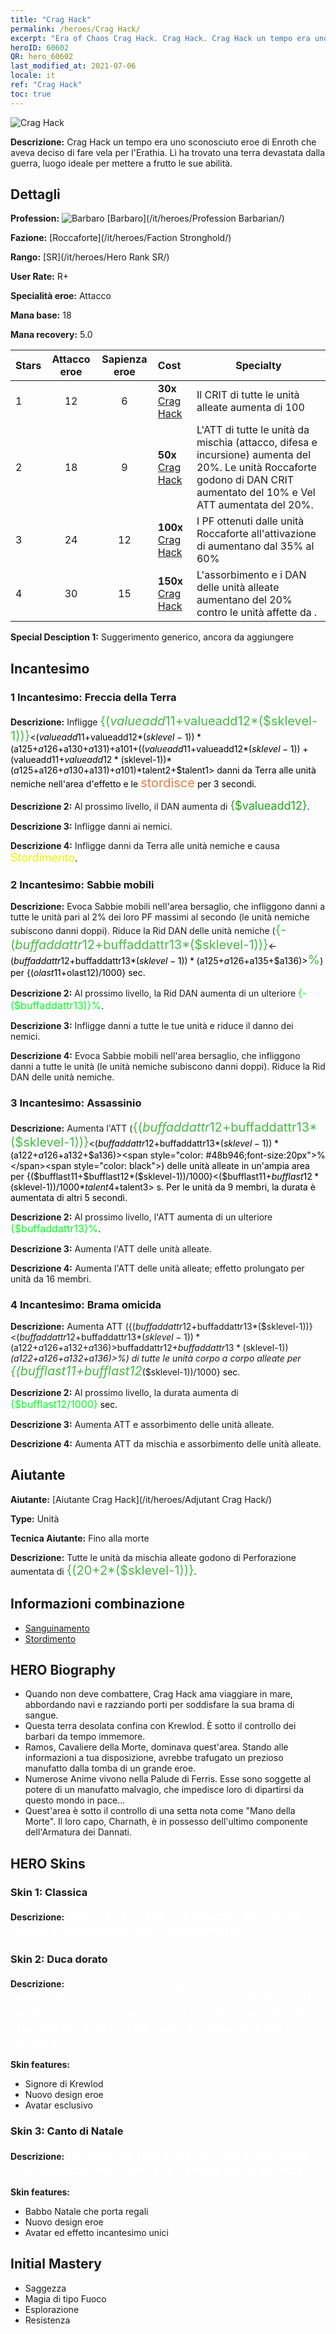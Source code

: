 ```yaml
---
title: "Crag Hack"
permalink: /heroes/Crag Hack/
excerpt: "Era of Chaos Crag Hack. Crag Hack. Crag Hack un tempo era uno sconosciuto eroe di Enroth che aveva deciso di fare vela per l'Erathia. Lì ha trovato una terra devastata dalla guerra, luogo ideale per mettere a frutto le sue abilità."
heroID: 60602
QR: hero_60602
last_modified_at: 2021-07-06
locale: it
ref: "Crag Hack"
toc: true
---
```

  ![Crag Hack](/images/h/h_CragHack.jpg)

 **Descrizione:** Crag Hack un tempo era uno sconosciuto eroe di Enroth che aveva deciso di fare vela per l'Erathia. Lì ha trovato una terra devastata dalla guerra, luogo ideale per mettere a frutto le sue abilità.
## Dettagli
 **Profession:** ![Barbaro](/images/h/h_prof_7.png)  [Barbaro](/it/heroes/Profession Barbarian/)

 **Fazione:** [Roccaforte](/it/heroes/Faction Stronghold/)

 **Rango:** [SR](/it/heroes/Hero Rank SR/)

 **User Rate:** R+

 **Specialità eroe:** Attacco

 **Mana base:** 18

 **Mana recovery:** 5.0


  | Stars | Attacco eroe | Sapienza eroe | Cost |     Specialty     |
  |---------|:---------------:|:---------------:|:--|--------------------|
  |    1    | 12 | 6 | **30x** [Crag Hack](/ItemsIT/her_375/) | Il CRIT di tutte le unità alleate aumenta di 100 |
  |    2    | 18 | 9 | **50x** [Crag Hack](/ItemsIT/her_375/) | L'ATT di tutte le unità da mischia (attacco, difesa e incursione) aumenta del 20%. Le unità Roccaforte godono di DAN CRIT aumentato del 10% e Vel ATT aumentata del 20%. |
  |    3    | 24 | 12 | **100x** [Crag Hack](/ItemsIT/her_375/) | I PF ottenuti dalle unità Roccaforte all'attivazione di <Raptus> aumentano dal 35% al 60% |
  |    4    | 30 | 15 | **150x** [Crag Hack](/ItemsIT/her_375/) | L'assorbimento e i DAN delle unità alleate aumentano del 20% contro le unità affette da <Sanguinamento>. |

 **Special Desciption 1:** Suggerimento generico, ancora da aggiungere

## Incantesimo
### 1 Incantesimo: Freccia della Terra
 **Descrizione:** Infligge <span style="color: #48b946;font-size:20px">{($valueadd11+$valueadd12*($sklevel-1))}</span><span style="color: black"><($valueadd11+$valueadd12*($sklevel-1))*($a125+$a126+$a130+$a131)+$a101+(($valueadd11+$valueadd12*($sklevel-1))+($valueadd11+$valueadd12*($sklevel-1))*($a125+$a126+$a130+$a131)+$a101)*$talent2+$talent1> danni da Terra alle unità nemiche nell'area d'effetto e le <span style="color: #e07c44;font-size:20px">stordisce</span><span style="color: black"> per 3 secondi.

 **Descrizione 2:** Al prossimo livello, il DAN aumenta di <span style="color: #1ca216;font-size:18px">{$valueadd12}</span><span style="color: black">.

 **Descrizione 3:** Infligge danni ai nemici.

 **Descrizione 4:** Infligge danni da Terra alle unità nemiche e causa <span style="color: #f0f000;font-size:18px">Stordimento</span><span style="color: black">.

### 2 Incantesimo: Sabbie mobili
 **Descrizione:** Evoca Sabbie mobili nell'area bersaglio, che infliggono danni a tutte le unità pari al 2% dei loro PF massimi al secondo (le unità nemiche subiscono danni doppi). Riduce la Rid DAN delle unità nemiche (<span style="color: #48b946;font-size:20px">{-($buffaddattr12+$buffaddattr13*($sklevel-1))}</span><span style="color: black"><-($buffaddattr12+$buffaddattr13*($sklevel-1))*($a125+$a126+$a135+$a136)><span style="color: #48b946;font-size:20px">%</span><span style="color: black">) per {($olast11+$olast12)/1000} sec.

 **Descrizione 2:** Al prossimo livello, la Rid DAN aumenta di un ulteriore <span style="color: #00ff22;font-size:16px">{-($buffaddattr13)}%</span><span style="color: black">.

 **Descrizione 3:** Infligge danni a tutte le tue unità e riduce il danno dei nemici.

 **Descrizione 4:** Evoca Sabbie mobili nell'area bersaglio, che infliggono danni a tutte le unità (le unità nemiche subiscono danni doppi). Riduce la Rid DAN delle unità nemiche.

### 3 Incantesimo: Assassinio
 **Descrizione:** Aumenta l'ATT (<span style="color: #48b946;font-size:20px">{($buffaddattr12+$buffaddattr13*($sklevel-1))}</span><span style="color: black"><($buffaddattr12+$buffaddattr13*($sklevel-1))*($a122+$a126+$a132+$a136)><span style="color: #48b946;font-size:20px">%</span><span style="color: black">) delle unità alleate in un'ampia area per {($bufflast11+$bufflast12*($sklevel-1))/1000}<($bufflast11+$bufflast12*($sklevel-1))/1000*$talent4+$talent3> s. Per le unità da 9 membri, la durata è aumentata di altri 5 secondi.

 **Descrizione 2:** Al prossimo livello, l'ATT aumenta di un ulteriore <span style="color: #00ff22;font-size:16px">{$buffaddattr13}%</span><span style="color: black">.

 **Descrizione 3:** Aumenta l'ATT delle unità alleate.

 **Descrizione 4:** Aumenta l'ATT delle unità alleate; effetto prolungato per unità da 16 membri.

### 4 Incantesimo: Brama omicida
 **Descrizione:** Aumenta ATT ({($buffaddattr12+$buffaddattr13*($sklevel-1))}<($buffaddattr12+$buffaddattr13*($sklevel-1))*($a122+$a126+$a132+$a136)>%) e assorbimento ({($buffaddattr22+$buffaddattr23*($sklevel-1))}<($buffaddattr12+$buffaddattr13*($sklevel-1))*($a122+$a126+$a132+$a136)>%) di tutte le unità corpo a corpo alleate per <span style="color: #48b946;font-size:20px">{($bufflast11+$bufflast12*($sklevel-1))/1000}</span><span style="color: black"> sec.

 **Descrizione 2:** Al prossimo livello, la durata aumenta di <span style="color: #00ff22;font-size:16px">{$bufflast12/1000}</span><span style="color: black"> sec.

 **Descrizione 3:** Aumenta ATT e assorbimento delle unità alleate.

 **Descrizione 4:** Aumenta ATT da mischia e assorbimento delle unità alleate.


## Aiutante

 **Aiutante:**  [Aiutante Crag Hack](/it/heroes/Adjutant Crag Hack/) 

 **Type:**  Unità 

 **Tecnica Aiutante:**  Fino alla morte 

 **Descrizione:** Tutte le unità da mischia alleate godono di Perforazione aumentata di <span style="color: #48b946;font-size:20px">{(20+2*($sklevel-1))}</span><span style="color: black">.

## Informazioni combinazione

* [Sanguinamento](/it/combination/Sanguinamento/) 
* [Stordimento](/it/combination/Stordimento/) 

## HERO Biography
   - Quando non deve combattere, Crag Hack ama viaggiare in mare, abbordando navi e razziando porti per soddisfare la sua brama di sangue.
   - Questa terra desolata confina con Krewlod. È sotto il controllo dei barbari da tempo immemore.
   - Ramos, Cavaliere della Morte, dominava quest'area. Stando alle informazioni a tua disposizione, avrebbe trafugato un prezioso manufatto dalla tomba di un grande eroe.
   - Numerose Anime vivono nella Palude di Ferris. Esse sono soggette al potere di un manufatto malvagio, che impedisce loro di dipartirsi da questo mondo in pace...
   - Quest'area è sotto il controllo di una setta nota come \"Mano della Morte\". Il loro capo, Charnath, è in possesso dell'ultimo componente dell'Armatura dei Dannati.

## HERO Skins
### Skin 1: **Classica**

 **Descrizione:** <span style="color: #ffffff;font-size:20px">Gloria a chi cade in battaglia; non esiste migliore ricompensa del combattimento.</span>


### Skin 2: **Duca dorato**

 **Descrizione:** <span style="color: #ffffff;font-size:20px">Dopo aver saccheggiato le miniere dell'Erathia, Crag Hack divenne Signore di Krewlod. Negli anni, la sua brama d'oro non si è mai placata e l'ha portato a dichiarare guerra a innumerevoli avversari. </span>

 **Skin features:** 

   - Signore di Krewlod
   - Nuovo design eroe
   - Avatar esclusivo

### Skin 3: **Canto di Natale**

 **Descrizione:** <span style="color: #ffffff;font-size:20px">La violenza non è mai una vera soluzione. Una celebrazione, invece, è sempre bene accetta.</span>

 **Skin features:** 

   - Babbo Natale che porta regali
   - Nuovo design eroe
   - Avatar ed effetto incantesimo unici


## Initial Mastery
   - Saggezza
   - Magia di tipo Fuoco
   - Esplorazione
   - Resistenza
